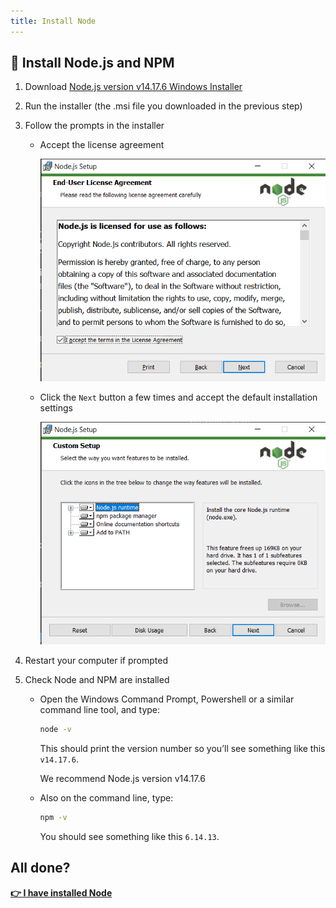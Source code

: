 ```yaml
---
title: Install Node
---
```


## :dvd: Install Node.js and NPM

1. Download [Node.js version v14.17.6 Windows Installer](https://nodejs.org/download/release/v14.17.6/node-v14.17.6-x64.msi)

1. Run the installer (the .msi file you downloaded in the previous step)

1. Follow the prompts in the installer

    - Accept the license agreement

      ![Node installation window with license agreement](node-setup-agreement.png)

    - Click the `Next` button a few times and accept the default installation settings

      ![Node installation window with options](node-setup-options.png)

1. Restart your computer if prompted

1. Check Node and NPM are installed

   - Open the Windows Command Prompt, Powershell or a similar command line tool, and type:

     ```bash
     node -v
     ```

     This should print the version number so you’ll see something like this `v14.17.6`.

     We recommend Node.js version v14.17.6

   - Also on the command line, type:

     ```bash
     npm -v
     ```

     You should see something like this `6.14.13`.

## All done?

__[:point_right: I have installed Node](../c1e4/c1e4.md)__

